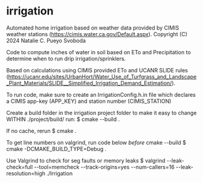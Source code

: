 # irrigation
Automated home irrigation based on weather data provided by CIMIS weather stations (https://cimis.water.ca.gov/Default.aspx).
Copyright (C) 2024  Natalie C. Pueyo Svoboda

Code to compute inches of water in soil based on ETo and Precipitation to determine when to run drip irrigation/sprinklers. 

Based on calculations using CIMIS provided ETo and UCANR SLIDE rules (https://ucanr.edu/sites/UrbanHort/Water_Use_of_Turfgrass_and_Landscape_Plant_Materials/SLIDE__Simplified_Irrigation_Demand_Estimation/). 

To run code, make sure to create an IrrigationConfig.h.in file which declares a CIMIS app-key (APP_KEY) and station number (CIMIS_STATION)

Create a build folder in the irrigation project folder to make it easy to change
WITHIN ./project/build/ run:
  $ cmake --build .

If no cache, rerun 
  $ cmake .

To get line numbers on valgrind, run code below *before* cmake --build
  $ cmake -DCMAKE_BUILD_TYPE=Debug .

Use Valgrind to check for seg faults or memory leaks 
  $ valgrind --leak-check=full --tool=memcheck --track-origins=yes --num-callers=16 --leak-resolution=high ./Irrigation 
